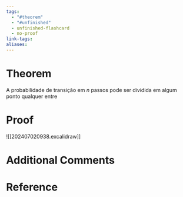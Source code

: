```yaml
---
tags:
  - "#theorem"
  - "#unfinished"
  - unfinished-flashcard
  - no-proof
link-tags: 
aliases:
---
```

# Theorem
A probabilidade de transição em $n$ passos pode ser dividida em algum ponto qualquer entre 

# Proof
![[202407020938.excalidraw]]

# Additional Comments


# Reference






